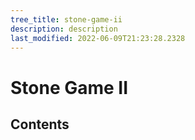 ```yaml
---
tree_title: stone-game-ii
description: description
last_modified: 2022-06-09T21:23:28.2328
---
```


# Stone Game II

## Contents
